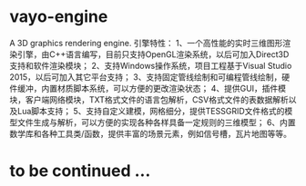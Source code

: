 # vayo-engine
A 3D graphics rendering engine.
引擎特性：
1、一个高性能的实时三维图形渲染引擎，由C++语言编写，目前只支持OpenGL渲染系统，以后可加入Direct3D支持和软件渲染模块；
2、支持Windows操作系统，项目工程基于Visual Studio 2015，以后可加入其它平台支持；
3、支持固定管线绘制和可编程管线绘制，硬件缓冲，内置材质脚本系统，可以方便的更改渲染状态；
4、提供GUI，插件模块，客户端网络模块，TXT格式文件的语言包解析，CSV格式文件的表数据解析以及Lua脚本支持；
5、支持自定义建模，网格细分，提供TESSGRID文件格式的模型文件生成与解析，可以方便的实现各种各样具备一定规则的三维模型；
6、内置数学库和各种工具类/函数，提供丰富的场景元素，例如信号槽，瓦片地图等等。
# to be continued ...
